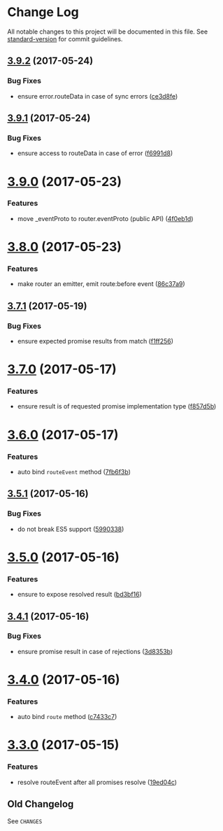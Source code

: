 # Change Log

All notable changes to this project will be documented in this file. See [standard-version](https://github.com/conventional-changelog/standard-version) for commit guidelines.

<a name="3.9.2"></a>
## [3.9.2](https://github.com/medikoo/controller-router/compare/v3.9.1...v3.9.2) (2017-05-24)


### Bug Fixes

* ensure error.routeData in case of sync errors ([ce3d8fe](https://github.com/medikoo/controller-router/commit/ce3d8fe))



<a name="3.9.1"></a>
## [3.9.1](https://github.com/medikoo/controller-router/compare/v3.9.0...v3.9.1) (2017-05-24)


### Bug Fixes

* ensure access to routeData in case of error ([f6991d8](https://github.com/medikoo/controller-router/commit/f6991d8))



<a name="3.9.0"></a>
# [3.9.0](https://github.com/medikoo/controller-router/compare/v3.8.0...v3.9.0) (2017-05-23)


### Features

* move _eventProto to router.eventProto (public API) ([4f0eb1d](https://github.com/medikoo/controller-router/commit/4f0eb1d))



<a name="3.8.0"></a>
# [3.8.0](https://github.com/medikoo/controller-router/compare/v3.7.1...v3.8.0) (2017-05-23)


### Features

* make router an emitter, emit route:before event ([86c37a9](https://github.com/medikoo/controller-router/commit/86c37a9))



<a name="3.7.1"></a>
## [3.7.1](https://github.com/medikoo/controller-router/compare/v3.7.0...v3.7.1) (2017-05-19)


### Bug Fixes

* ensure expected promise results from match ([f1ff256](https://github.com/medikoo/controller-router/commit/f1ff256))



<a name="3.7.0"></a>
# [3.7.0](https://github.com/medikoo/controller-router/compare/v3.6.0...v3.7.0) (2017-05-17)


### Features

* ensure result is of requested promise implementation type ([f857d5b](https://github.com/medikoo/controller-router/commit/f857d5b))



<a name="3.6.0"></a>
# [3.6.0](https://github.com/medikoo/controller-router/compare/v3.5.1...v3.6.0) (2017-05-17)


### Features

* auto bind `routeEvent` method ([7fb6f3b](https://github.com/medikoo/controller-router/commit/7fb6f3b))



<a name="3.5.1"></a>
## [3.5.1](https://github.com/medikoo/controller-router/compare/v3.5.0...v3.5.1) (2017-05-16)


### Bug Fixes

* do not break ES5 support ([5990338](https://github.com/medikoo/controller-router/commit/5990338))



<a name="3.5.0"></a>
# [3.5.0](https://github.com/medikoo/controller-router/compare/v3.4.1...v3.5.0) (2017-05-16)


### Features

* ensure to expose resolved result ([bd3bf16](https://github.com/medikoo/controller-router/commit/bd3bf16))



<a name="3.4.1"></a>
## [3.4.1](https://github.com/medikoo/controller-router/compare/v3.4.0...v3.4.1) (2017-05-16)


### Bug Fixes

* ensure promise result in case of rejections ([3d8353b](https://github.com/medikoo/controller-router/commit/3d8353b))



<a name="3.4.0"></a>
# [3.4.0](https://github.com/medikoo/controller-router/compare/v3.3.0...v3.4.0) (2017-05-16)


### Features

* auto bind `route` method ([c7433c7](https://github.com/medikoo/controller-router/commit/c7433c7))



<a name="3.3.0"></a>
# [3.3.0](https://github.com/medikoo/controller-router/compare/v3.2.0...v3.3.0) (2017-05-15)


### Features

* resolve routeEvent after all promises resolve ([19ed04c](https://github.com/medikoo/controller-router/commit/19ed04c))

## Old Changelog

See `CHANGES`